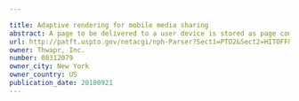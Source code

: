 ```yaml
---

title: Adaptive rendering for mobile media sharing
abstract: A page to be delivered to a user device is stored as page components. Based on characteristics of the user device, a page profile, an ad-banner profile and a thumbnail profile are selected. The page components are rendered based on the selected profiles. Further customization may be provided from information stored in a registration profile of a sending user and/or a registration profile of a receiving user.
url: http://patft.uspto.gov/netacgi/nph-Parser?Sect1=PTO2&Sect2=HITOFF&p=1&u=%2Fnetahtml%2FPTO%2Fsearch-adv.htm&r=1&f=G&l=50&d=PALL&S1=08312079&OS=08312079&RS=08312079
owner: Thwapr, Inc.
number: 08312079
owner_city: New York
owner_country: US
publication_date: 20100921
---
```


